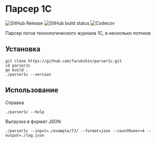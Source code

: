 # Парсер 1С

![GitHub Release](https://img.shields.io/github/v/release/farukshin/parser1c)
![GitHub build status](https://github.com/farukshin/parser1c/actions/workflows/parser1c.yml/badge.svg)
![Codecov](https://img.shields.io/codecov/c/github/farukshin/parser1c)


Парсер логов технологического журнала 1С, в несколько потоков

## Установка

```
git clone https://github.com/farukshin/parser1c.git
cd parser1c
go build .
./parser1c --version
```

## Использование

Справка
```
./parser1c --help
```

Выгрузка в формат JSON
```
./parser1c --input=./example/TJ/ --format=json --countRuner=4 --output=./log.json
```
